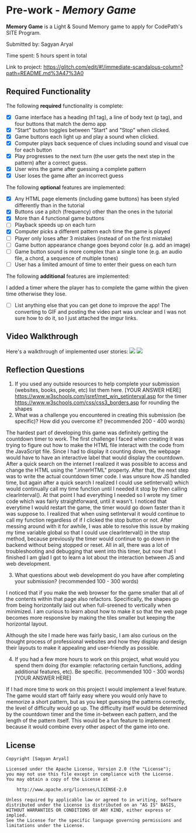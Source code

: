 # Pre-work - *Memory Game*

**Memory Game** is a Light & Sound Memory game to apply for CodePath's SITE Program. 

Submitted by: Sagyan Aryal

Time spent: 5 hours spent in total

Link to project: https://glitch.com/edit/#!/immediate-scandalous-column?path=README.md%3A47%3A0

## Required Functionality

The following **required** functionality is complete:

* [X] Game interface has a heading (h1 tag), a line of body text (p tag), and four buttons that match the demo app
* [X] "Start" button toggles between "Start" and "Stop" when clicked. 
* [X] Game buttons each light up and play a sound when clicked. 
* [X] Computer plays back sequence of clues including sound and visual cue for each button
* [X] Play progresses to the next turn (the user gets the next step in the pattern) after a correct guess. 
* [X] User wins the game after guessing a complete pattern
* [X] User loses the game after an incorrect guess

The following **optional** features are implemented:

* [X] Any HTML page elements (including game buttons) has been styled differently than in the tutorial
* [X] Buttons use a pitch (frequency) other than the ones in the tutorial
* [X] More than 4 functional game buttons
* [ ] Playback speeds up on each turn
* [X] Computer picks a different pattern each time the game is played
* [ ] Player only loses after 3 mistakes (instead of on the first mistake)
* [ ] Game button appearance change goes beyond color (e.g. add an image)
* [ ] Game button sound is more complex than a single tone (e.g. an audio file, a chord, a sequence of multiple tones)
* [ ] User has a limited amount of time to enter their guess on each turn

The following **additional** features are implemented:

I added a timer where the player has to complete the game within the given time otherwise they lose.

- [ ] List anything else that you can get done to improve the app!
The converting to GIF and posting the video part was unclear and I was not sure how to do it, so I just attached the imgur links. 


## Video Walkthrough

Here's a walkthrough of implemented user stories:
![](https://i.imgur.com/rBDyjM1.gif)
![](https://i.imgur.com/BEqyoNF.gif)

## Reflection Questions
1. If you used any outside resources to help complete your submission (websites, books, people, etc) list them here. 
[YOUR ANSWER HERE]
https://www.w3schools.com/jsref/met_win_setinterval.asp for the timer
https://www.w3schools.com/css/css3_borders.asp for rounding the shapes
2. What was a challenge you encountered in creating this submission (be specific)? How did you overcome it? (recommended 200 - 400 words) 

The hardest part of developing this game was definitely getting the countdown timer to work. The first challenge I faced when creating it was trying
to figure out how to make the HTML file interact with the code from the JavaScript file. Since I had to display it counting down, the webpage would
have to have an interactive label that would display the countdown. After a quick search on the internet I realized it was possible to access and change
the HTML using the ".innerHTML" property. After that, the next step was to write the actual countdown timer code. I was unsure how JS handled time, but
again after a quick search I realized I could use setInterval() which would continually call my time function until I needed it stop by then 
calling clearInterval(). At that point I had everything I needed so I wrote my timer code which was fairly straightforward, until it wasn't. I noticed
that everytime I would restart the game, the timer would go down faster than it was suppose to. I realized that when using setInterval it would continue to 
call my function regardless of if I clicked the stop button or not. After messing around with it for awhile, I was able to resolve this issue by making my
time variable global so that I could use clearInterval() in the stop method, because previously the timer would continue to go down in the backend without being stopped
or reset. All in all, there was a lot of troubleshooting and debugging that went into this timer, but now that I finished I am glad I got to learn a lot about the interaction between JS and web development.

3. What questions about web development do you have after completing your submission? (recommended 100 - 300 words) 

I noticed that if you make the web browser for the game smaller that all of the contents within that page also refactors. Specifically, the shapes go from being horizontally laid out when full-sreened to 
vertically when minimized. I am curious to learn about how to make it so that the web page becomes more responsive by making the tiles smaller but keeping the horizontal layout. 

Although the site I made here was fairly basic, I am also curious on the thought process of professional websites and how they display and design their layouts to make it appealing and user-friendly as possible. 

4. If you had a few more hours to work on this project, what would you spend them doing (for example: refactoring certain functions, adding additional features, etc). Be specific. (recommended 100 - 300 words) 
[YOUR ANSWER HERE]

If I had more time to work on this project I would implement a level feature. The game would start off fairly easy where you would only have to memorize a short pattern, but as you kept guessing the patterns
correctly, the level of difficulty would go up. The difficulty itself would be determined by the countdown timer and the time in-between each pattern, and the length of the pattern itself. This would be a fun feature
to implement because it would combine every other aspect of the game into one. 


## License

    Copyright [Sagyan Aryal]

    Licensed under the Apache License, Version 2.0 (the "License");
    you may not use this file except in compliance with the License.
    You may obtain a copy of the License at

        http://www.apache.org/licenses/LICENSE-2.0

    Unless required by applicable law or agreed to in writing, software
    distributed under the License is distributed on an "AS IS" BASIS,
    WITHOUT WARRANTIES OR CONDITIONS OF ANY KIND, either express or implied.
    See the License for the specific language governing permissions and
    limitations under the License.
